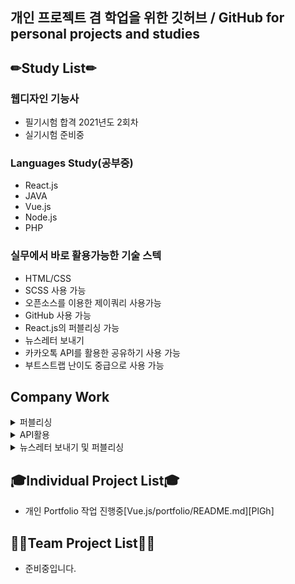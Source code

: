 ## 개인 프로젝트 겸 학업을 위한 깃허브 / GitHub for personal projects and studies

## ✏Study List✏


### 웹디자인 기능사
- 필기시험 합격 2021년도 2회차
- 실기시험 준비중


### Languages Study(공부중)
- React.js
- JAVA
- Vue.js
- Node.js
- PHP

### 실무에서 바로 활용가능한 기술 스텍
- HTML/CSS
- SCSS 사용 가능
- 오픈소스를 이용한 제이쿼리 사용가능
- GitHub 사용 가능
- React.js의 퍼블리싱 가능
- 뉴스레터 보내기
- 카카오톡 API를 활용한 공유하기 사용 가능
- 부트스트랩 난이도 중급으로 사용 가능

## Company Work
<details>
<summary>퍼블리싱</summary>

- 근로복지공단 희망나무 웹진(유지·보수)
- LX공간정보 웹진(리뉴얼)
- 강동경희대학교병원 웹진(리뉴얼)
- 고용노동부 월간내일 웹진(유지·보수)
- 보령제약 보령 브링 웹진(유지·보수)
  
</details>

<details>
<summary>API활용</summary>

- 한국만화영상진흥원 뉴스레터 API를 활용하여 카카오톡/페이스북 공유하기

</details>
<details>
<summary>뉴스레터 보내기 및 퍼블리싱</summary>

- 한국만화영상진흥원
- 한국만화축제영상진흥원
- 보령제약 뉴스레터
- 공간정보 뉴스레터
- 희망나무 뉴스레터(근로복지공단)

  
</details>

## 🎓Individual Project List🎓
- 개인 Portfolio 작업 진행중[Vue.js/portfolio/README.md][PlGh]




## 🤷‍♂️Team Project List🤷‍♀️
- 준비중입니다.

